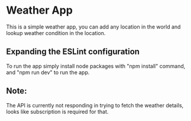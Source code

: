 # Weather App

This is a simple weather app, you can add any location in the world and lookup weather condition in the location.

## Expanding the ESLint configuration

To run the app simply install node packages with "npm install" command, and "npm run dev" to run the app.




## Note:
The API is currently not responding in trying to fetch the weather details, looks like subscription is required for that.